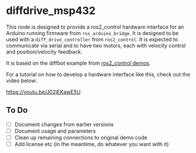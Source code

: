 # diffdrive_msp432

This node is designed to provide a ros2_control hardware interface for an Arduino running firmware from `ros_arduino_bridge`.
It is designed to be used with a `diff_drive_controller` from `ros2_control`.
It is expected to communicate via serial and to have two motors, each with velocity control and position/velocity feedback.




It is based on the diffbot example from [ros2_control demos](https://github.com/ros-controls/ros2_control_demos/tree/master/example_2).

For a tutorial on how to develop a hardware interface like this, check out the video below:

https://youtu.be/J02jEKawE5U



## To Do

- [ ] Document changes from earlier versions
- [ ] Document usage and parameters
- [ ] Clean up remaining connections to original demo code
- [ ] Add license etc (in the meantime, do whatever you want with it)